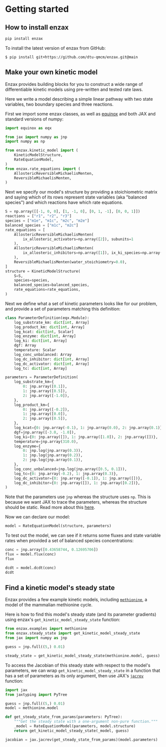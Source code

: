 # Getting started

## How to install enzax

```sh
pip install enzax
```

To install the latest version of enzax from GitHub:

```
$ pip install git+https://github.com/dtu-qmcm/enzax.git@main
```

## Make your own kinetic model

Enzax provides building blocks for you to construct a wide range of differentiable kinetic models using pre-written and tested rate laws.

Here we write a model describing a simple linear pathway with two state variables, two boundary species and three reactions.

First we import some enzax classes, as well as [equinox](https://github.com/patrick-kidger/equinox) and both JAX and standard versions of numpy:

```python
import equinox as eqx

from jax import numpy as jnp
import numpy as np

from enzax.kinetic_model import (
    KineticModelStructure,
    RateEquationModel,
)
from enzax.rate_equations import (
    AllostericReversibleMichaelisMenten,
    ReversibleMichaelisMenten,
)

```

Next we specify our model's structure by providing a stoichiometric matrix and saying which of its rows represent state variables (aka "balanced species") and which reactions have which rate equations.

```python
S = np.array([[-1, 0, 0], [1, -1, 0], [0, 1, -1], [0, 0, 1]])
reactions = ["r1", "r2", "r3"]
species = ["m1e", "m1c", "m2c", "m2e"]
balanced_species = ["m1c", "m2c"]
rate_equations = [
    AllostericReversibleMichaelisMenten(
        ix_allosteric_activators=np.array([2]), subunits=1
    ),
    AllostericReversibleMichaelisMenten(
        ix_allosteric_inhibitors=np.array([1]), ix_ki_species=np.array([1])
    ),
    ReversibleMichaelisMenten(water_stoichiometry=0.0),
]
structure = KineticModelStructure(
    S=S,
    species=species,
    balanced_species=balanced_species,
    rate_equations=rate_equations,
)
```

Next we define what a set of kinetic parameters looks like for our problem, and provide a set of parameters matching this definition:

```python
class ParameterDefinition(eqx.Module):
    log_substrate_km: dict[int, Array]
    log_product_km: dict[int, Array]
    log_kcat: dict[int, Scalar]
    log_enzyme: dict[int, Array]
    log_ki: dict[int, Array]
    dgf: Array
    temperature: Scalar
    log_conc_unbalanced: Array
    log_dc_inhibitor: dict[int, Array]
    log_dc_activator: dict[int, Array]
    log_tc: dict[int, Array]

parameters = ParameterDefinition(
    log_substrate_km={
        0: jnp.array([0.1]),
        1: jnp.array([0.5]),
        2: jnp.array([-1.0]),
    },
    log_product_km={
        0: jnp.array([-0.2]),
        1: jnp.array([0.0]),
        2: jnp.array([0.5]),
    },
    log_kcat={0: jnp.array(-0.1), 1: jnp.array(0.0), 2: jnp.array(0.1)},
    dgf=jnp.array([-3.0, -1.0]),
    log_ki={0: jnp.array([]), 1: jnp.array([1.0]), 2: jnp.array([])},
    temperature=jnp.array(310.0),
    log_enzyme={
        0: jnp.log(jnp.array(0.3)),
        1: jnp.log(jnp.array(0.2)),
        2: jnp.log(jnp.array(0.1)),
    },
    log_conc_unbalanced=jnp.log(jnp.array([0.5, 0.1])),
    log_tc={0: jnp.array(-0.2), 1: jnp.array(0.3)},
    log_dc_activator={0: jnp.array([-0.1]), 1: jnp.array([])},
    log_dc_inhibitor={0: jnp.array([]), 1: jnp.array([0.2])},
)
```
Note that the parameters use `jnp` whereas the structure uses `np`. This is because we want JAX to trace the parameters, whereas the structure should be static. Read more about this [here](https://jax.readthedocs.io/en/latest/notebooks/thinking_in_jax.html#static-vs-traced-operations).

Now we can declare our model:

```python
model = RateEquationModel(structure, parameters)
```

To test out the model, we can see if it returns some fluxes and state variable rates when provided a set of balanced species concentrations:

```python
conc = jnp.array([0.43658744, 0.12695706])
flux = model.flux(conc)
flux
```

```python
dcdt = model.dcdt(conc)
dcdt
```

## Find a kinetic model's steady state

Enzax provides a few example kinetic models, including [`methionine`](https://github.com/dtu-qmcm/enzax/blob/main/src/enzax/examples/methionine.py), a model of the mammalian methionine cycle.

Here is how to find this model's steady state (and its parameter gradients) using enzax's `get_kinetic_model_steady_state` function:

```python
from enzax.examples import methionine
from enzax.steady_state import get_kinetic_model_steady_state
from jax import numpy as jnp

guess = jnp.full((5,) 0.01)

steady_state = get_kinetic_model_steady_state(methionine.model, guess)
```

To access the Jacobian of this steady state with respect to the model's parameters, we can wrap `get_kinetic_model_steady_state` in a function that has a set of parameters as its only argument, then use JAX's [`jacrev`](https://jax.readthedocs.io/en/latest/_autosummary/jax.jacrev.html) function:

```python
import jax
from jaxtyping import PyTree

guess = jnp.full((5,) 0.01)
model = methionine.model

def get_steady_state_from_params(parameters: PyTree):
    """Get the steady state with a one-argument non-pure function."""
    _model = RateEquationModel(parameters, model.structure)
    return get_kinetic_model_steady_state(_model, guess)

jacobian = jax.jacrev(get_steady_state_from_params)(model.parameters)
```
